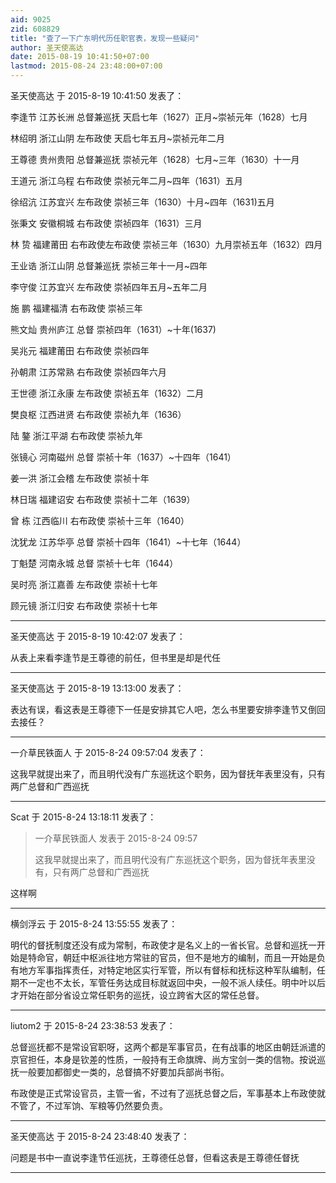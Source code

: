 ```yaml
---
aid: 9025
zid: 608829
title: "查了一下广东明代历任职官表，发现一些疑问"
author: 圣天使高达
date: 2015-08-19 10:41:50+07:00
lastmod: 2015-08-24 23:48:00+07:00
---
```


圣天使高达 于 2015-8-19 10:41:50 发表了：

李逢节 江苏长洲 总督兼巡抚 天启七年（1627）正月~崇祯元年（1628）七月

林绍明 浙江山阴 左布政使 天启七年五月~崇祯元年二月

王尊德 贵州贵阳 总督兼巡抚 崇祯元年（1628）七月~三年（1630）十一月

王道元 浙江乌程 右布政使 崇祯元年二月~四年（1631）五月

徐绍沆 江苏宜兴 左布政使 崇祯三年（1630）十月~四年（1631)五月

张秉文 安徽桐城 右布政使 崇祯四年（1631）三月

林 贽 福建莆田 右布政使左布政使 崇祯三年（1630）九月崇祯五年（1632）四月

王业诰 浙江山阴 总督兼巡抚 崇祯三年十一月~四年

李守俊 江苏宜兴 左布政使 崇祯四年五月~五年二月

施 鹏 福建福清 右布政使 崇祯三年

熊文灿 贵州庐江 总督 崇祯四年（1631）~十年(1637)

吴兆元 福建莆田 右布政使 崇祯四年

孙朝肃 江苏常熟 右布政使 崇祯四年六月

王世德 浙江永康 左布政使 崇祯五年（1632）二月

樊良枢 江西进贤 右布政使 崇祯九年（1636）

陆 鏊 浙江平湖 右布政使 崇祯九年

张镜心 河南磁州 总督 崇祯十年（1637）~十四年（1641）

姜一洪 浙江会稽 左布政使 崇祯十年

林日瑞 福建诏安 右布政使 崇祯十二年（1639）

曾 栋 江西临川 右布政使 崇祯十三年（1640）

沈犹龙 江苏华亭 总督 崇祯十四年（1641）~十七年（1644）

丁魁楚 河南永城 总督 崇祯十七年（1644）

吴时亮 浙江嘉善 左布政使 崇祯十七年

顾元镜 浙江归安 右布政使 崇祯十七年

---

圣天使高达 于 2015-8-19 10:42:07 发表了：

从表上来看李逢节是王尊德的前任，但书里是却是代任

---

圣天使高达 于 2015-8-19 13:13:00 发表了：

表达有误，看这表是王尊德下一任是安排其它人吧，怎么书里要安排李逢节又倒回去接任？

---

一介草民铁面人 于 2015-8-24 09:57:04 发表了：

这我早就提出来了，而且明代没有广东巡抚这个职务，因为督抚年表里没有，只有两广总督和广西巡抚

---

Scat 于 2015-8-24 13:18:11 发表了：

> 一介草民铁面人 发表于 2015-8-24 09:57
>
> 这我早就提出来了，而且明代没有广东巡抚这个职务，因为督抚年表里没有，只有两广总督和广西巡抚

这样啊

---

横剑浮云 于 2015-8-24 13:55:55 发表了：

明代的督抚制度还没有成为常制，布政使才是名义上的一省长官。总督和巡抚一开始是特命官，朝廷中枢派往地方常驻的官员，但不是地方的编制，而且一开始是负有地方军事指挥责任，对特定地区实行军管，所以有督标和抚标这种军队编制，任期不一定也不太长，军管任务达成目标就返回中央，一般不派人续任。明中叶以后才开始在部分省设立常任职务的巡抚，设立跨省大区的常任总督。

---

liutom2 于 2015-8-24 23:38:53 发表了：

总督巡抚都不是常设官职呀，这两个都是军事官员，在有战事的地区由朝廷派遣的京官担任，本身是钦差的性质，一般持有王命旗牌、尚方宝剑一类的信物。按说巡抚一般要加都御史一类的，总督搞不好要加兵部尚书衔。

布政使是正式常设官员，主管一省，不过有了巡抚总督之后，军事基本上布政使就不管了，不过军饷、军粮等仍然要负责。

---

圣天使高达 于 2015-8-24 23:48:40 发表了：

问题是书中一直说李逢节任巡抚，王尊德任总督，但看这表是王尊德任督抚

---
